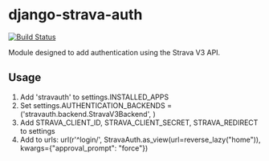 django-strava-auth
==================

[![Build Status](https://travis-ci.org/matt-leach/django-strava-auth.svg?branch=master)](https://travis-ci.org/matt-leach/django-strava-auth)

Module designed to add authentication using the Strava V3 API.

Usage
-----

1. Add 'stravauth' to settings.INSTALLED_APPS
2. Set settings.AUTHENTICATION_BACKENDS = ('stravauth.backend.StravaV3Backend', )
3. Add STRAVA_CLIENT_ID, STRAVA_CLIENT_SECRET, STRAVA_REDIRECT to settings
4. Add to urls: url(r'^login/', StravaAuth.as_view(url=reverse_lazy("home")), kwargs={"approval_prompt": "force"})
